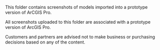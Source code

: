 This folder contains screenshots of models imported into a prototype version of ArCGIS Pro. 

All screenshots uploaded to this folder are associated with a prototype version of ArcGIS Pro. 

Customers and partners are advised not to make business or purchasing decisions based on any of the content.

